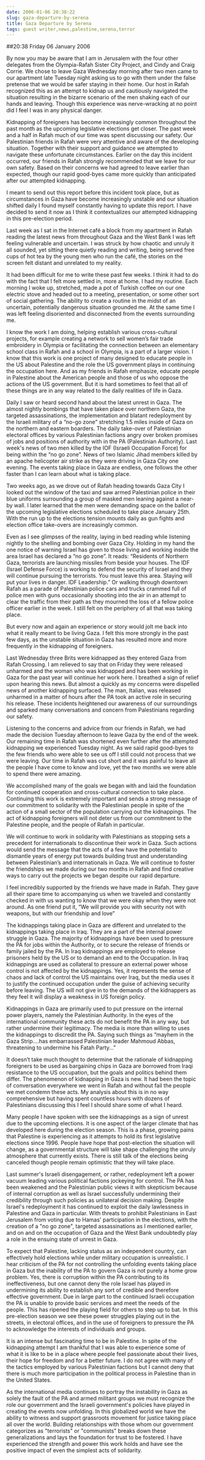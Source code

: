```yaml
---
date: 2006-01-06 20:38:22
slug: gaza-departure-by-serena
title: Gaza Departure by Serena
tags: guest writer,news,palestine,serena,terror
---
```


##20:38 Friday 06 January 2006

By now you may be aware that I am in Jerusalem with the four other delegates from the Olympia-Rafah Sister City Project, and Cindy and Craig Corrie. We chose to leave Gaza Wednesday morning after two men came to our apartment late Tuesday night asking us to go with them under the false pretense that we would be safer staying in their home. Our host in Rafah recognized this as an attempt to kidnap us and cautiously navigated the situation resulting in the bizarre scenario of the men shaking each of our hands and leaving. Though this experience was nerve-wracking at no point did I feel I was in any physical danger.

Kidnapping of foreigners has become increasingly common throughout the past month as the upcoming legislative elections get closer. The past week and a half in Rafah much of our time was spent discussing our safety.  Our Palestinian friends in Rafah were very attentive and aware of the developing situation. Together with their support and guidance we attempted to navigate these unfortunate circumstances. Earlier on the day this incident occurred, our friends in Rafah strongly recommended that we leave for our own safety. Based on their concerns we had agreed to leave earlier than expected, though our rapid good-byes came more quickly than anticipated after our attempted kidnapping.

I meant to send out this report before this incident took place, but as circumstances in Gaza have become increasingly unstable and our situation shifted daily I found myself constantly having to update this report. I have decided to send it now as I think it contextualizes our attempted kidnapping in this pre-election period.

Last week as I sat in the Internet café a block from my apartment in Rafah reading the latest news from throughout Gaza and the West Bank I was left feeling vulnerable and uncertain. I was struck by how chaotic and unruly it all sounded, yet sitting there quietly reading and writing, being served free cups of hot tea by the young men who run the café, the stories on the screen felt distant and unrelated to my reality.

It had been difficult for me to write these past few weeks. I think it had to do with the fact that I felt more settled in, more at home. I had my routine. Each morning I woke up, stretched, made a pot of Turkish coffee on our one electric stove and headed out to a meeting, presentation, or some other sort of social gathering. The ability to create a routine in the midst of an uncertain, potentially dangerous situation grounded me. At the same time I was left feeling disoriented and disconnected from the events surrounding me.

I know the work I am doing, helping establish various cross-cultural projects, for example creating a network to sell women’s fair trade embroidery in Olympia or facilitating the connection between an elementary school class in Rafah and a school in Olympia, is a part of a larger vision. I know that this work is one project of many designed to educate people in the US about Palestine and the role the US government plays in continuing the occupation here. And as my friends in Rafah emphasize, educate people in Palestine about the American people and those of us who oppose the actions of the US government. But it is hard sometimes to feel that all of these things are in any way related to the daily realities of life in Gaza.

Daily I saw or heard second hand about the latest unrest in Gaza. The almost nightly bombings that have taken place over northern Gaza, the targeted assassinations, the implementation and blatant redeployment by the Israeli military of a “no-go zone” stretching 1.5 miles inside of Gaza on the northern and eastern boarders. The daily take-over of Palestinian electoral offices by various Palestinian factions angry over broken promises of jobs and positions of authority with in the PA (Palestinian Authority). Last week's news of two men killed by the IOF (Israeli Occupation Force) for being within the “no go zone”. News of two Islamic Jihad members killed by an apache helicopter air strike as they were driving in Gaza City one evening. The events taking place in Gaza are endless, one follows the other faster than I can learn about what is taking place.

Two weeks ago, as we drove out of Rafah heading towards Gaza City I looked out the window of the taxi and saw armed Palestinian police in their blue uniforms surrounding a group of masked men leaning against a near-by wall. I later learned that the men were demanding space on the ballot of the upcoming legislative elections scheduled to take place January 25th. With the run up to the elections tension mounts daily as gun fights and election office take-overs are increasingly common.

Even as I see glimpses of the reality, laying in bed reading while listening nightly to the shelling and bombing over Gaza City. Holding in my hand the one notice of warning Israel has given to those living and working inside the area Israel has declared a “no go zone”. It reads: “Residents of Northern Gaza, terrorists are launching missiles from beside your houses. The IDF (Israel Defense Force) is working to defend the security of Israel and they will continue pursuing the terrorists. You must leave this area. Staying will put your lives in danger. IDF Leadership.” Or walking through downtown Rafah as a parade of Palestinian police cars and trucks crammed full of police men with guns occasionally shooting into the air in an attempt to clear the traffic from their path as they mourned the loss of a fellow police officer earlier in the week. I still felt on the periphery of all that was taking place.

But every now and again an experience or story would jolt me back into what it really meant to be living Gaza. I felt this more strongly in the past few days, as the unstable situation in Gaza has resulted more and more frequently in the kidnapping of foreigners.

Last Wednesday three Brits were kidnapped as they entered Gaza from Rafah Crossing. I am relieved to say that on Friday they were released unharmed and the woman who was kidnapped and has been working in Gaza for the past year will continue her work here. I breathed a sign of relief upon hearing this news. But almost a quickly as my concerns were dispelled news of another kidnapping surfaced. The man, Italian, was released unharmed in a matter of hours after the PA took an active role in securing his release. These incidents heightened our awareness of our surroundings and sparked many conversations and concern from Palestinians regarding our safety.

Listening to the concerns and advice from our friends in Rafah, we had made the decision Tuesday afternoon to leave Gaza by the end of the week. Our remaining time in Rafah was shortened even further after the attempted kidnapping we experienced Tuesday night. As we said rapid good-byes to the few friends who were able to see us off I still could not process that we were leaving. Our time in Rafah was cut short and it was painful to leave all the people I have come to know and love, yet the two months we were able to spend there were amazing.

We accomplished many of the goals we began with and laid the foundation for continued cooperation and cross-cultural connection to take place. Continuing this work is extremely important and sends a strong message of our commitment to solidarity with the Palestinian people in spite of the action of a small sector of the population carrying out the kidnappings. The act of kidnapping foreigners will not deter us from our commitment to the Palestine people, and the people of Rafah in particular.

We will continue to work in solidarity with Palestinians as stopping sets a precedent for internationals to discontinue their work in Gaza. Such actions would send the message that the acts of a few have the potential to dismantle years of energy put towards building trust and understanding between Palestinian’s and internationals in Gaza. We will continue to foster the friendships we made during our two months in Rafah and find creative ways to carry out the projects we began despite our rapid departure.

I feel incredibly supported by the friends we have made in Rafah. They gave all their spare time to accompanying us when we traveled and constantly checked in with us wanting to know that we were okay when they were not around. As one friend put it, “We will provide you with security not with weapons, but with our friendship and love”

The kidnappings taking place in Gaza are different and unrelated to the kidnappings taking place in Iraq. They are a part of the internal power struggle in Gaza. The majority of kidnappings have been used to pressure the PA for jobs within the Authority, or to secure the release of friends or family jailed by the PA. In Iraq kidnappings are employed to release prisoners held by the US or to demand an end to the Occupation.  In Iraq kidnappings are used as collateral to pressure an external power whose control is not affected by the kidnappings. Yes, it represents the sense of chaos and lack of control the US maintains over Iraq, but the media uses it to justify the continued occupation under the guise of achieving security before leaving. The US will not give in to the demands of the kidnappers as they feel it will display a weakness in US foreign policy.

Kidnappings in Gaza are primarily used to put pressure on the internal power players, namely the Palestinian Authority. In the eyes of the international community these acts do not benefit the PA in any way, but rather undermine their legitimacy. The media is more than willing to uses the kidnappings to discredit the PA. Saying such things as “mayhem in the Gaza Strip....has embarrassed Palestinian leader Mahmoud Abbas, threatening to undermine his Fatah Party…”

It doesn’t take much thought to determine that the rationale of kidnapping foreigners to be used as bargaining chips in Gaza are borrowed from Iraqi resistance to the US occupation, but the goals and politics behind them differ. The phenomenon of kidnapping in Gaza is new. It had been the topic of conversation everywhere we went in Rafah and without fail the people we met condemn these acts. My analysis about this is in no way comprehensive but having spent countless hours with dozens of Palestinians discussing this I feel I should share some of what I heard.

Many people I have spoken with see the kidnappings as a sign of unrest due to the upcoming elections. It is one aspect of the larger climate that has developed here during the election season. This is a phase, growing pains that Palestine is experiencing as it attempts to hold its first legislative elections since 1996. People have hope that post-election the situation will change, as a governmental structure will take shape challenging the unruly atmosphere that currently exists. There is still talk of the elections being canceled though people remain optimistic that they will take place.

Last summer's Israeli disengagement, or rather, redeployment left a power vacuum leading various political factions jockeying for control. The PA has been weakened and the Palestinian public views it with skepticism because of internal corruption as well as Israel successfully undermining their credibility through such policies as unilateral decision making. Despite Israel's redeployment it has continued to exploit the daily lawlessness in Palestine and Gaza in particular. With threats to prohibit Palestinians in East Jerusalem from voting due to Hamas' participation in the elections, with the creation of a "no go zone", targeted assassinations as I mentioned earlier, and on and on the occupation of Gaza and the West Bank undoubtedly play a role in the ensuing state of unrest in Gaza.

To expect that Palestine, lacking status as an independent country, can effectively hold elections while under military occupation is unrealistic. I hear criticism of the PA for not controlling the unfolding events taking place in Gaza but the inability of the PA to govern Gaza is not purely a home grow problem. Yes, there is corruption within the PA contributing to its ineffectiveness, but one cannot deny the role Israel has played in undermining its ability to establish any sort of credible and therefore effective government. Due in large part to the continued Israeli occupation the PA is unable to provide basic services and meet the needs of the people. This has ripened the playing field for others to step up to bat.  In this pre-election season we see these power struggles playing out in the streets, in electoral offices, and in the use of foreigners to pressure the PA to acknowledge the interests of individuals and groups.

It is an intense but fascinating time to be in Palestine. In spite of the kidnapping attempt I am thankful that I was able to experience some of what it is like to be in a place where people feel passionate about their lives, their hope for freedom and for a better future. I do not agree with many of the tactics employed by various Palestinian factions but I cannot deny that there is much more participation in the political process in Palestine than in the United States.

As the international media continues to portray the instability in Gaza as solely the fault of the PA and armed militant groups we must recognize the role our government and the Israeli government's policies have played in creating the events now unfolding. In this globalized world we have the ability to witness and support grassroots movement for justice taking place all over the world. Building relationships with those whom our government categorizes as "terrorists" or "communists" breaks down these generalizations and lays the foundation for trust to be fostered. I have experienced the strength and power this work holds and have see the positive impact of even the simplest acts of solidarity.
